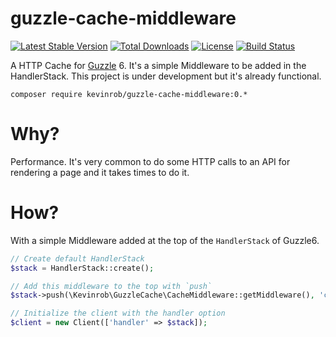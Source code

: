 # guzzle-cache-middleware

[![Latest Stable Version](https://poser.pugx.org/kevinrob/guzzle-cache-middleware/v/stable)](https://packagist.org/packages/kevinrob/guzzle-cache-middleware) [![Total Downloads](https://poser.pugx.org/kevinrob/guzzle-cache-middleware/downloads)](https://packagist.org/packages/kevinrob/guzzle-cache-middleware) [![License](https://poser.pugx.org/kevinrob/guzzle-cache-middleware/license)](https://packagist.org/packages/kevinrob/guzzle-cache-middleware) [![Build Status](https://travis-ci.org/Kevinrob/guzzle-cache-middleware.svg)](https://travis-ci.org/Kevinrob/guzzle-cache-middleware)

A HTTP Cache for [Guzzle](https://github.com/guzzle/guzzle) 6. It's a simple Middleware to be added in the HandlerStack.
This project is under development but it's already functional.

`composer require kevinrob/guzzle-cache-middleware:0.*`

# Why?
Performance. It's very common to do some HTTP calls to an API for rendering a page and it takes times to do it.

# How?
With a simple Middleware added at the top of the `HandlerStack` of Guzzle6.

```php
// Create default HandlerStack
$stack = HandlerStack::create();

// Add this middleware to the top with `push`
$stack->push(\Kevinrob\GuzzleCache\CacheMiddleware::getMiddleware(), 'cache');

// Initialize the client with the handler option
$client = new Client(['handler' => $stack]);
```
